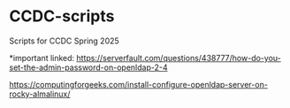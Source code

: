 # CCDC-scripts
Scripts for CCDC Spring 2025

*important linked: 
https://serverfault.com/questions/438777/how-do-you-set-the-admin-password-on-openldap-2-4

https://computingforgeeks.com/install-configure-openldap-server-on-rocky-almalinux/
